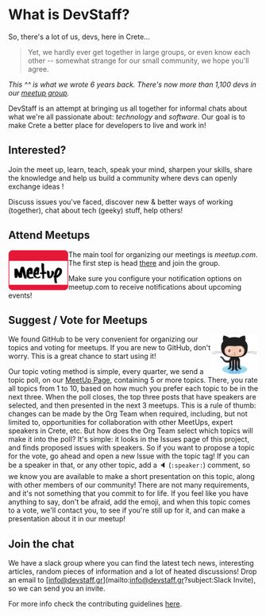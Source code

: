 # What is DevStaff?

So, there's a lot of us, devs, here in Crete... 

> Yet, we hardly ever get together in large groups, or even know each other -- somewhat strange for our small community, we hope you'll agree. 

_This ^^ is what we wrote 6 years back. There's now more than 1,100 devs in our [meetup group](https://www.meetup.com/devstaff/)._

DevStaff is an attempt at bringing us all together for informal chats about what we're all passionate about: _technology_ and _software_. Our goal is to make Crete a better place for developers to live and work in!

## Interested?

Join the meet up, learn, teach, speak your mind, sharpen your skills, share the knowledge and help us build a community where devs can openly exchange ideas ! 

Discuss issues you've faced, discover new & better ways of working (together), chat about tech (geeky) stuff, help others!

## Attend Meetups

<a href="http://www.meetup.com/DevStaff-A-Developer-Community-Gathering-In-Crete/"><img src="images/meetup.png" align="left"  height="80" ></a>

The main tool for organizing our meetings is *meetup.com*. The first step is head [there](http://www.meetup.com/DevStaff-A-Developer-Community-Gathering-In-Crete/) and join the group. 

Make sure you configure your notification options on meetup.com to receive notifications about upcoming events!


## Suggest / Vote for Meetups

<img src="images/github.png" align="right"  height="80" >
We found GitHub to be very convenient for organizing our topics and voting for meetups. 
If you are new to GitHub, don't worry. This is a great chance to start using it! 

Our topic voting method is simple, every quarter, we send a topic poll, on our [MeetUp Page](https://www.meetup.com/devstaff/), containing 5 or more topics. There, you rate all topics from 1 to 10, based on how much you prefer each topic to be in the next three. When the poll closes, the top three posts that have speakers are selected, and then presented in the next 3 meetups. This is a rule of thumb: changes can be made by the Org Team when required, including, but not limited to, opportunities for collaboration with other MeetUps, expert speakers in Crete, etc. But how does the Org Team select which topics will make it into the poll? It's simple: it looks in the Issues page of this project, and finds proposed issues with speakers. So if you want to propose a topic for the vote, go ahead and open a new Issue with the topic tag! If you can be a speaker in that, or any other topic, add a :speaker: (`:speaker:`) comment, so we know you are available to make a short presentation on this topic, along with other members of our community! There are not many requirements, and it's not something that you commit to for life. If you feel like you have anything to say, don't be afraid, add the emoji, and when this topic comes to a vote, we'll contact you, to see if you're still up for it, and can make a presentation about it in our meetup!

## Join the chat
We have a slack group where you can find the latest tech news, interesting articles, random pieces of information and a lot of heated discussions! Drop an email to [info@devstaff.gr](mailto:info@devstaff.gr?subject:Slack Invite), so we can send you an invite. 

For more info check the contributing guidelines [here](CONTRIBUTING.md).
